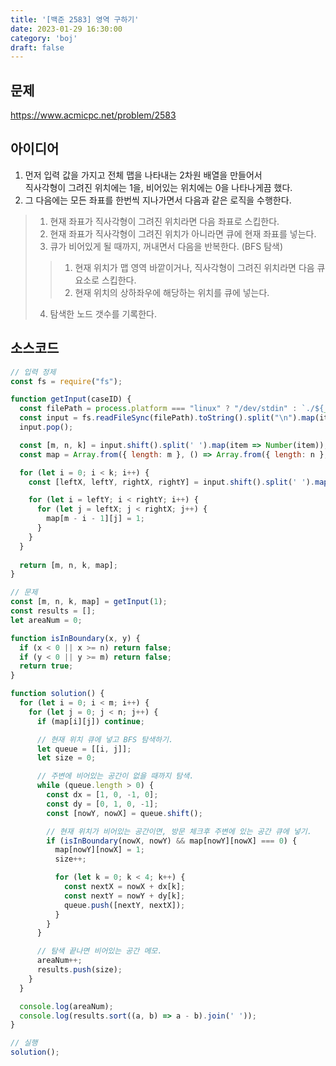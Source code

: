 ```yaml
---
title: '[백준 2583] 영역 구하기'
date: 2023-01-29 16:30:00
category: 'boj'
draft: false
---
```


## 문제
https://www.acmicpc.net/problem/2583  

## 아이디어
1. 먼저 입력 값을 가지고 전체 맵을 나타내는 2차원 배열을 만들어서  
직사각형이 그려진 위치에는 1을, 비어있는 위치에는 0을 나타나게끔 했다.  
2. 그 다음에는 모든 좌표를 한번씩 지나가면서 다음과 같은 로직을 수행한다.
> 1. 현재 좌표가 직사각형이 그려진 위치라면 다음 좌표로 스킵한다.  
> 2. 현재 좌표가 직사각형이 그려진 위치가 아니라면 큐에 현재 좌표를 넣는다.  
> 3. 큐가 비어있게 될 때까지, 꺼내면서 다음을 반복한다. (BFS 탐색)  
> > 1. 현재 위치가 맵 영역 바깥이거나, 직사각형이 그려진 위치라면 다음 큐 요소로 스킵한다.
> > 2. 현재 위치의 상하좌우에 해당하는 위치를 큐에 넣는다.
> 4. 탐색한 노드 갯수를 기록한다.

## 소스코드
```js
// 입력 정제
const fs = require("fs");

function getInput(caseID) {
  const filePath = process.platform === "linux" ? "/dev/stdin" : `./${__dirname.split('\\').pop()}/i${caseID}.txt`;
  const input = fs.readFileSync(filePath).toString().split("\n").map(item => item.trim());
  input.pop();

  const [m, n, k] = input.shift().split(' ').map(item => Number(item));
  const map = Array.from({ length: m }, () => Array.from({ length: n }, () => 0) );

  for (let i = 0; i < k; i++) {
    const [leftX, leftY, rightX, rightY] = input.shift().split(' ').map(item => Number(item));

    for (let i = leftY; i < rightY; i++) {
      for (let j = leftX; j < rightX; j++) {
        map[m - i - 1][j] = 1;
      }
    }
  }
  
  return [m, n, k, map];
}

// 문제
const [m, n, k, map] = getInput(1);
const results = [];
let areaNum = 0;

function isInBoundary(x, y) {
  if (x < 0 || x >= n) return false;
  if (y < 0 || y >= m) return false;
  return true;
}

function solution() {
  for (let i = 0; i < m; i++) {
    for (let j = 0; j < n; j++) {
      if (map[i][j]) continue;

      // 현재 위치 큐에 넣고 BFS 탐색하기.
      let queue = [[i, j]];
      let size = 0;

      // 주변에 비어있는 공간이 없을 때까지 탐색.
      while (queue.length > 0) {
        const dx = [1, 0, -1, 0];
        const dy = [0, 1, 0, -1];
        const [nowY, nowX] = queue.shift();

        // 현재 위치가 비어있는 공간이면, 방문 체크후 주변에 있는 공간 큐에 넣기.
        if (isInBoundary(nowX, nowY) && map[nowY][nowX] === 0) {
          map[nowY][nowX] = 1;
          size++;

          for (let k = 0; k < 4; k++) {
            const nextX = nowX + dx[k];
            const nextY = nowY + dy[k];
            queue.push([nextY, nextX]);
          }
        }
      }

      // 탐색 끝나면 비어있는 공간 메모.
      areaNum++;
      results.push(size);
    }
  }

  console.log(areaNum);
  console.log(results.sort((a, b) => a - b).join(' '));
}

// 실행
solution();
```